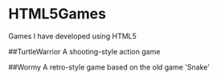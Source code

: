 HTML5Games
==========

Games I have developed using HTML5

##TurtleWarrior
 A shooting-style action game
 
##Wormy
 A retro-style game based on the old game 'Snake'
